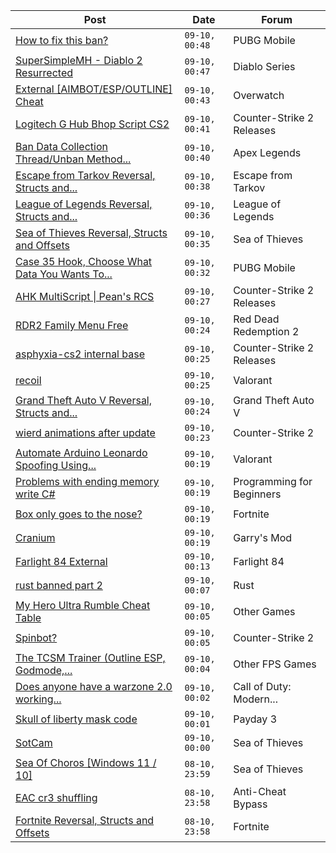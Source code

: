 |Post|Date|Forum|
|----|----|-----|
|[How to fix this ban?](https://www.unknowncheats.me/forum/pubg-mobile/602980-fix-ban.html)|`09-10, 00:48`|PUBG Mobile|
|[SuperSimpleMH - Diablo 2 Resurrected](https://www.unknowncheats.me/forum/diablo-series/596291-supersimplemh-diablo-2-resurrected.html)|`09-10, 00:47`|Diablo Series|
|[External \[AIMBOT/ESP/OUTLINE\] Cheat](https://www.unknowncheats.me/forum/overwatch/603320-external-aimbot-esp-outline-cheat.html)|`09-10, 00:43`|Overwatch|
|[Logitech G Hub Bhop Script CS2](https://www.unknowncheats.me/forum/counter-strike-2-releases/604864-logitech-hub-bhop-script-cs2.html)|`09-10, 00:41`|Counter-Strike 2 Releases|
|[Ban Data Collection Thread/Unban Method...](https://www.unknowncheats.me/forum/apex-legends/507478-ban-data-collection-thread-unban-method-discussion.html)|`09-10, 00:40`|Apex Legends|
|[Escape from Tarkov Reversal, Structs and...](https://www.unknowncheats.me/forum/escape-from-tarkov/226519-escape-tarkov-reversal-structs-offsets.html)|`09-10, 00:38`|Escape from Tarkov|
|[League of Legends Reversal, Structs and...](https://www.unknowncheats.me/forum/league-of-legends/310587-league-legends-reversal-structs-offsets.html)|`09-10, 00:36`|League of Legends|
|[Sea of Thieves Reversal, Structs and Offsets](https://www.unknowncheats.me/forum/sea-of-thieves/278391-sea-thieves-reversal-structs-offsets.html)|`09-10, 00:35`|Sea of Thieves|
|[Case 35 Hook, Choose What Data You Wants To...](https://www.unknowncheats.me/forum/pubg-mobile/605346-35-hook-choose-data.html)|`09-10, 00:32`|PUBG Mobile|
|[AHK MultiScript \| Pean's RCS](https://www.unknowncheats.me/forum/counter-strike-2-releases/605440-ahk-multiscript-peans-rcs.html)|`09-10, 00:27`|Counter-Strike 2 Releases|
|[RDR2 Family Menu Free](https://www.unknowncheats.me/forum/red-dead-redemption-2-a/576128-rdr2-family-menu-free.html)|`09-10, 00:24`|Red Dead Redemption 2|
|[asphyxia-cs2 internal base](https://www.unknowncheats.me/forum/counter-strike-2-releases/605507-asphyxia-cs2-internal-base.html)|`09-10, 00:25`|Counter-Strike 2 Releases|
|[recoil](https://www.unknowncheats.me/forum/valorant/605271-recoil.html)|`09-10, 00:25`|Valorant|
|[Grand Theft Auto V Reversal, Structs and...](https://www.unknowncheats.me/forum/grand-theft-auto-v/144028-grand-theft-auto-reversal-structs-offsets.html)|`09-10, 00:24`|Grand Theft Auto V|
|[wierd animations after update](https://www.unknowncheats.me/forum/counter-strike-2-a/605255-wierd-animations-update.html)|`09-10, 00:23`|Counter-Strike 2|
|[Automate Arduino Leonardo Spoofing Using...](https://www.unknowncheats.me/forum/valorant/605509-automate-arduino-leonardo-spoofing-using-python.html)|`09-10, 00:19`|Valorant|
|[Problems with ending memory write C#](https://www.unknowncheats.me/forum/programming-for-beginners/605461-memory-write.html)|`09-10, 00:19`|Programming for Beginners|
|[Box only goes to the nose?](https://www.unknowncheats.me/forum/fortnite/605500-box-goes-nose.html)|`09-10, 00:19`|Fortnite|
|[Cranium](https://www.unknowncheats.me/forum/garry-s-mod/583114-cranium.html)|`09-10, 00:19`|Garry's Mod|
|[Farlight 84 External](https://www.unknowncheats.me/forum/farlight-84-a/598853-farlight-84-external.html)|`09-10, 00:13`|Farlight 84|
|[rust banned part 2](https://www.unknowncheats.me/forum/rust/605476-rust-banned-2-a.html)|`09-10, 00:07`|Rust|
|[My Hero Ultra Rumble Cheat Table](https://www.unknowncheats.me/forum/other-games/604426-hero-ultra-rumble-cheat-table.html)|`09-10, 00:05`|Other Games|
|[Spinbot?](https://www.unknowncheats.me/forum/counter-strike-2-a/605447-spinbot.html)|`09-10, 00:05`|Counter-Strike 2|
|[The TCSM Trainer (Outline ESP, Godmode,...](https://www.unknowncheats.me/forum/other-fps-games/598623-tcsm-trainer-outline-esp-godmode-invisible.html)|`09-10, 00:04`|Other FPS Games|
|[Does anyone have a warzone 2.0 working...](https://www.unknowncheats.me/forum/call-of-duty-modern-warfare-ii/605205-warzone-2-0-unlock-tool.html)|`09-10, 00:02`|Call of Duty: Modern...|
|[Skull of liberty mask code](https://www.unknowncheats.me/forum/payday-3-a/605257-skull-liberty-mask-code.html)|`09-10, 00:01`|Payday 3|
|[SotCam](https://www.unknowncheats.me/forum/sea-of-thieves/580178-sotcam.html)|`09-10, 00:00`|Sea of Thieves|
|[Sea Of Choros \[Windows 11 / 10\]](https://www.unknowncheats.me/forum/sea-of-thieves/596786-sea-choros-windows-11-10-a.html)|`08-10, 23:59`|Sea of Thieves|
|[EAC cr3 shuffling](https://www.unknowncheats.me/forum/anti-cheat-bypass/604806-eac-cr3-shuffling.html)|`08-10, 23:58`|Anti-Cheat Bypass|
|[Fortnite Reversal, Structs and Offsets](https://www.unknowncheats.me/forum/fortnite/235061-fortnite-reversal-structs-offsets.html)|`08-10, 23:58`|Fortnite|
